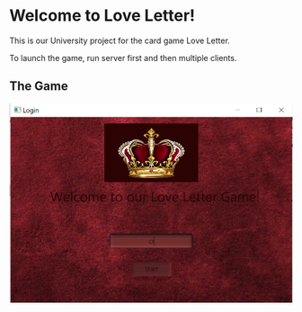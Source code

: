 # Welcome to Love Letter!
This is our University project for the card game Love Letter.

To launch the game, run server first and then multiple clients.

## The Game

![](src/client/resources/login.png)
